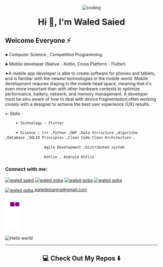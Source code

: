 <img align="right" alt="coding" width="250" src="https://user-images.githubusercontent.com/55389276/140866485-8fb1c876-9a8f-4d6a-98dc-08c4981eaf70.gif">

<h1 align="center">Hi 👋, I'm Waled Saied</h1>
<h2 align="left">Welcome Everyone ⚡</h2>


♣️ Computer Science , Competitive Programming 

♣️ Moblie developer (Native - Kotlin, Cross Platform - Flutter) 


➤A mobile app developer is able to create software for phones and tablets, and is familiar with the newest technologies in the mobile world. Mobile development requires staying in the mobile head space, meaning that it's even more important than with other hardware contexts to optimize performance, battery, network, and memory management. A developer must be also aware of how to deal with device fragmentation,often working closely with a designer to achieve the best user experience (UX) results.


➸ Skills : 
         
         ➽ Technology : Flutter 
         
         ➽ Science : C++ ,Python ,OOP ,Data Strructure ,Algorithm ,Database ,SOLID Principles ,Clean Code,Clean Architecture ,
         
                      Agile Development ,Distributed system
                      
                      Kotlin , Android Kotlin







<h3 align="left">Connect with me:</h3>
<p align="left">

<a href="https://www.linkedin.com/in/waled-saied-870b68201/" target="blank"><img align="center" src="https://www.svgrepo.com/show/28145/linkedin.svg" alt="waled saied" height="30" width="40" /></a>
<a href="https://twitter.com/Waled_Willy" target="blank"><img align="center" src="https://www.svgrepo.com/show/183608/twitter.svg" alt="waled goba" height="30" width="40" /></a>
<a href="https://www.facebook.com/WaledElsamra" target="blank"><img align="center" src="https://www.svgrepo.com/show/138943/facebook.svg" alt="waled goba" height="30" width="40" /></a> 
<a href="https://www.youtube.com/channel/UCLDudB9gyVenpj83cWrN8TA" target="blank"><img align="center" src="https://www.svgrepo.com/show/95009/youtube.svg" alt="waled goba" height="30" width="40" /></a>   
              
<a href="" target="blank"><img align="center" src="https://www.svgrepo.com/show/223047/gmail.svg" alt="waled goba" height="30" width="40" />
waledelsamra@gmail.com</a>        
      
</p>

![snake gif](https://github.com/itsherifAhmed/itsherifAhmed/blob/output/github-contribution-grid-snake.gif)

<img src="https://raw.githubusercontent.com/sagar-viradiya/sagar-viradiya/master/resources/banner.png" alt="Hello world">
<hr>
<h2  align="center">💻 Check Out My Repos ⬇️ </h2>




























































































































































































































































































